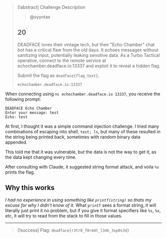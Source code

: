 > [!abstract] Challenge Description
> > @syyntax
> ## 20
> DEADFACE loves their vintage tech, but their "Echo Chamber" chat bot has a critical flaw from the old days. It echoes messages without sanitizing input, potentially leaking sensitive data. As a Turbo Tactical operative, connect to the remote service at echochamber.deadface.io:13337 and exploit it to reveal a hidden flag.
>
> Submit the flag as `deadface{flag_text}`.
>
> `echochamber.deadface.io:13337`

When connecting using `nc echochamber.deadface.io 13337`, you receive the following prompt:

```
DEADFACE Echo Chamber
Enter your message: test
Echo: test
```

At first, I thought it was a simple command injection challenge.
I tried many combinations of escaping into shell, `test; ls`, but many of these resulted in the string being printed back, sometimes with random binary data appended.

This told me that it was vulnerable, but the data is not the way to get it, as the data kept changing every time.

After consulting with Claude, it suggested string format attack, and voila `%s` prints the flag.

## Why this works
*I had no experience in using something like `printf(string)` so thats my excuse for why I didn't know of it.*
What `printf` sees a format string, it will literally just print it no problem, but if you give it format specifiers like `%s`, `%x`, etc, it will try to read from the stack to fill in those values.

---
> [!success] Flag: `deadface{r3tr0_f0rm4t_l34k_3xp0s3d}`
